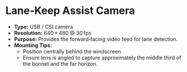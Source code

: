 # Lane‑Keep Assist Camera

* **Type:** USB / CSI camera
* **Resolution:** 640 × 480 @ 30 fps
* **Purpose:** Provides the forward‑facing video feed for lane detection.
* **Mounting Tips:**  
  * Position centrally behind the windscreen.  
  * Ensure lens is angled to capture approximately the middle third of the bonnet and the far horizon.

